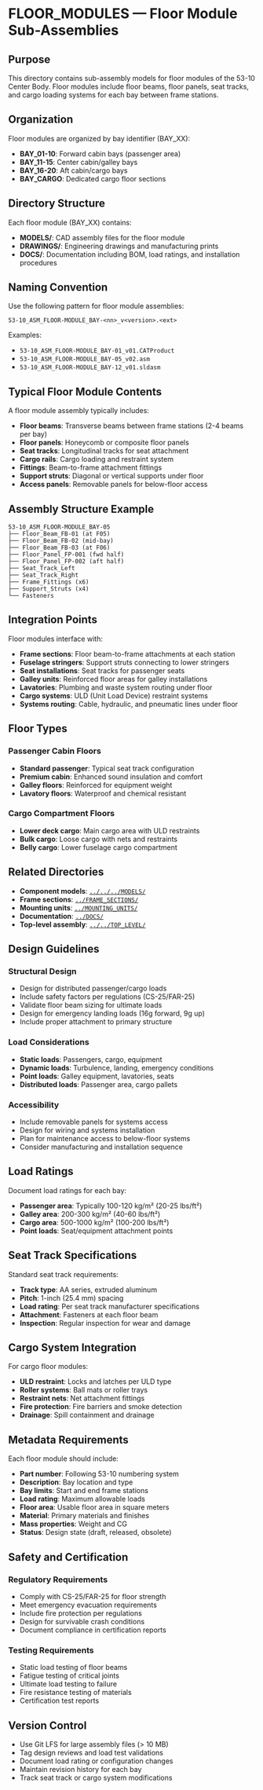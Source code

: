 # FLOOR_MODULES — Floor Module Sub-Assemblies

## Purpose

This directory contains sub-assembly models for floor modules of the 53-10 Center Body. Floor modules include floor beams, floor panels, seat tracks, and cargo loading systems for each bay between frame stations.

## Organization

Floor modules are organized by bay identifier (BAY_XX):
- **BAY_01-10**: Forward cabin bays (passenger area)
- **BAY_11-15**: Center cabin/galley bays
- **BAY_16-20**: Aft cabin/cargo bays
- **BAY_CARGO**: Dedicated cargo floor sections

## Directory Structure

Each floor module (BAY_XX) contains:
- **MODELS/**: CAD assembly files for the floor module
- **DRAWINGS/**: Engineering drawings and manufacturing prints
- **DOCS/**: Documentation including BOM, load ratings, and installation procedures

## Naming Convention

Use the following pattern for floor module assemblies:
```
53-10_ASM_FLOOR-MODULE_BAY-<nn>_v<version>.<ext>
```

Examples:
- `53-10_ASM_FLOOR-MODULE_BAY-01_v01.CATProduct`
- `53-10_ASM_FLOOR-MODULE_BAY-05_v02.asm`
- `53-10_ASM_FLOOR-MODULE_BAY-12_v01.sldasm`

## Typical Floor Module Contents

A floor module assembly typically includes:
- **Floor beams**: Transverse beams between frame stations (2-4 beams per bay)
- **Floor panels**: Honeycomb or composite floor panels
- **Seat tracks**: Longitudinal tracks for seat attachment
- **Cargo rails**: Cargo loading and restraint system
- **Fittings**: Beam-to-frame attachment fittings
- **Support struts**: Diagonal or vertical supports under floor
- **Access panels**: Removable panels for below-floor access

## Assembly Structure Example

```
53-10_ASM_FLOOR-MODULE_BAY-05
├── Floor_Beam_FB-01 (at F05)
├── Floor_Beam_FB-02 (mid-bay)
├── Floor_Beam_FB-03 (at F06)
├── Floor_Panel_FP-001 (fwd half)
├── Floor_Panel_FP-002 (aft half)
├── Seat_Track_Left
├── Seat_Track_Right
├── Frame_Fittings (x6)
├── Support_Struts (x4)
└── Fasteners
```

## Integration Points

Floor modules interface with:
- **Frame sections**: Floor beam-to-frame attachments at each station
- **Fuselage stringers**: Support struts connecting to lower stringers
- **Seat installations**: Seat tracks for passenger seats
- **Galley units**: Reinforced floor areas for galley installations
- **Lavatories**: Plumbing and waste system routing under floor
- **Cargo systems**: ULD (Unit Load Device) restraint systems
- **Systems routing**: Cable, hydraulic, and pneumatic lines under floor

## Floor Types

### Passenger Cabin Floors
- **Standard passenger**: Typical seat track configuration
- **Premium cabin**: Enhanced sound insulation and comfort
- **Galley floors**: Reinforced for equipment weight
- **Lavatory floors**: Waterproof and chemical resistant

### Cargo Compartment Floors
- **Lower deck cargo**: Main cargo area with ULD restraints
- **Bulk cargo**: Loose cargo with nets and restraints
- **Belly cargo**: Lower fuselage cargo compartment

## Related Directories

- **Component models**: [`../../../MODELS/`](../../../MODELS/)
- **Frame sections**: [`../FRAME_SECTIONS/`](../FRAME_SECTIONS/)
- **Mounting units**: [`../MOUNTING_UNITS/`](../MOUNTING_UNITS/)
- **Documentation**: [`../DOCS/`](../DOCS/)
- **Top-level assembly**: [`../../TOP_LEVEL/`](../../TOP_LEVEL/)

## Design Guidelines

### Structural Design
- Design for distributed passenger/cargo loads
- Include safety factors per regulations (CS-25/FAR-25)
- Validate floor beam sizing for ultimate loads
- Design for emergency landing loads (16g forward, 9g up)
- Include proper attachment to primary structure

### Load Considerations
- **Static loads**: Passengers, cargo, equipment
- **Dynamic loads**: Turbulence, landing, emergency conditions
- **Point loads**: Galley equipment, lavatories, seats
- **Distributed loads**: Passenger area, cargo pallets

### Accessibility
- Include removable panels for systems access
- Design for wiring and systems installation
- Plan for maintenance access to below-floor systems
- Consider manufacturing and installation sequence

## Load Ratings

Document load ratings for each bay:
- **Passenger area**: Typically 100-120 kg/m² (20-25 lbs/ft²)
- **Galley area**: 200-300 kg/m² (40-60 lbs/ft²)
- **Cargo area**: 500-1000 kg/m² (100-200 lbs/ft²)
- **Point loads**: Seat/equipment attachment points

## Seat Track Specifications

Standard seat track requirements:
- **Track type**: AA series, extruded aluminum
- **Pitch**: 1-inch (25.4 mm) spacing
- **Load rating**: Per seat track manufacturer specifications
- **Attachment**: Fasteners at each floor beam
- **Inspection**: Regular inspection for wear and damage

## Cargo System Integration

For cargo floor modules:
- **ULD restraint**: Locks and latches per ULD type
- **Roller systems**: Ball mats or roller trays
- **Restraint nets**: Net attachment fittings
- **Fire protection**: Fire barriers and smoke detection
- **Drainage**: Spill containment and drainage

## Metadata Requirements

Each floor module should include:
- **Part number**: Following 53-10 numbering system
- **Description**: Bay location and type
- **Bay limits**: Start and end frame stations
- **Load rating**: Maximum allowable loads
- **Floor area**: Usable floor area in square meters
- **Material**: Primary materials and finishes
- **Mass properties**: Weight and CG
- **Status**: Design state (draft, released, obsolete)

## Safety and Certification

### Regulatory Requirements
- Comply with CS-25/FAR-25 for floor strength
- Meet emergency evacuation requirements
- Include fire protection per regulations
- Design for survivable crash conditions
- Document compliance in certification reports

### Testing Requirements
- Static load testing of floor beams
- Fatigue testing of critical joints
- Ultimate load testing to failure
- Fire resistance testing of materials
- Certification test reports

## Version Control

- Use Git LFS for large assembly files (> 10 MB)
- Tag design reviews and load test validations
- Document load rating or configuration changes
- Maintain revision history for each bay
- Track seat track or cargo system modifications
